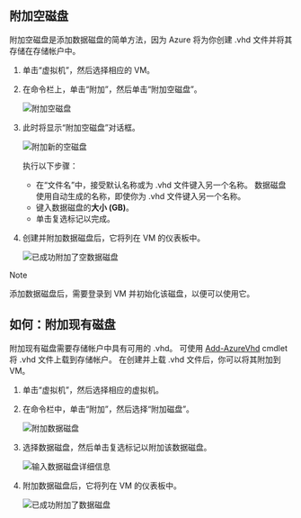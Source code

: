 


## <a name="attach-an-empty-disk"></a>附加空磁盘
附加空磁盘是添加数据磁盘的简单方法，因为 Azure 将为你创建 .vhd 文件并将其存储在存储帐户中。

1. 单击“虚拟机”，然后选择相应的 VM。
2. 在命令栏上，单击“附加”，然后单击“附加空磁盘”。

    ![附加空磁盘](./media/howto-attach-disk-windows-linux/AttachEmptyDisk.png)

3. 此时将显示“附加空磁盘”对话框。

    ![附加新的空磁盘](./media/howto-attach-disk-windows-linux/AttachEmptyDetail.png)

    执行以下步骤：
    - 在“文件名”中，接受默认名称或为 .vhd 文件键入另一个名称。 数据磁盘使用自动生成的名称，即使你为 .vhd 文件键入另一个名称。
    - 键入数据磁盘的**大小 (GB)**。
    - 单击复选标记以完成。

4. 创建并附加数据磁盘后，它将列在 VM 的仪表板中。
   
   ![已成功附加了空数据磁盘](./media/howto-attach-disk-windows-linux/AttachEmptySuccess.png)

> [!NOTE]
> 添加数据磁盘后，需要登录到 VM 并初始化该磁盘，以便可以使用它。 

## <a name="how-to-attach-an-existing-disk"></a>如何：附加现有磁盘
附加现有磁盘需要存储帐户中具有可用的 .vhd。 可使用 [Add-AzureVhd](https://msdn.microsoft.com/library/azure/dn495173.aspx) cmdlet 将 .vhd 文件上载到存储帐户。 在创建并上载 .vhd 文件后，你可以将其附加到 VM。

1. 单击“虚拟机”，然后选择相应的虚拟机。
2. 在命令栏中，单击“附加”，然后选择“附加磁盘”。

    ![附加数据磁盘](./media/howto-attach-disk-windows-linux/AttachExistingDisk.png)

3. 选择数据磁盘，然后单击复选标记以附加该数据磁盘。
   
    ![输入数据磁盘详细信息](./media/howto-attach-disk-windows-linux/AttachExistingDetail.png)
4. 附加数据磁盘后，它将列在 VM 的仪表板中。

    ![已成功附加了数据磁盘](./media/howto-attach-disk-windows-linux/AttachExistingSuccess.png)


<!--HONumber=Nov16_HO3-->



